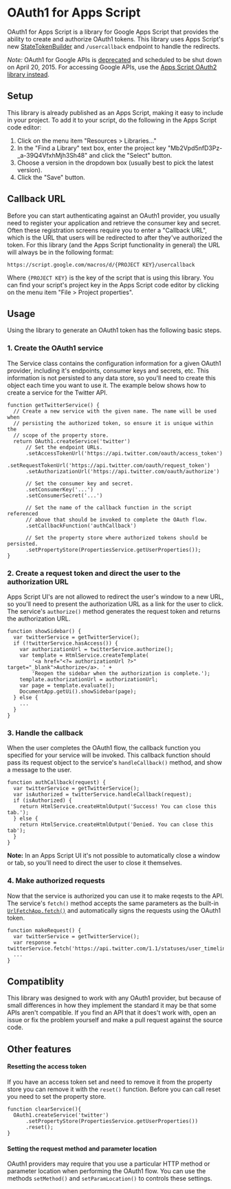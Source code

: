 # OAuth1 for Apps Script

OAuth1 for Apps Script is a library for Google Apps Script that provides the
ability to create and authorize OAuth1 tokens. This library uses Apps Script's
new [StateTokenBuilder](https://developers.google.com/apps-script/reference/script/state-token-builder)
and `/usercallback` endpoint to handle the redirects.

*Note:* OAuth1 for Google APIs is
[deprecated](https://developers.google.com/accounts/docs/OAuth) and scheduled
to be shut down on April 20, 2015. For accessing Google APIs, use the
[Apps Script OAuth2 library instead](https://github.com/googlesamples/apps-script-oauth2).

## Setup

This library is already published as an Apps Script, making it easy to include
in your project. To add it to your script, do the following in the Apps Script
code editor:

1. Click on the menu item "Resources > Libraries..."
2. In the "Find a Library" text box, enter the project key
   "Mb2Vpd5nfD3Pz-_a-39Q4VfxhMjh3Sh48" and click the "Select" button.
3. Choose a version in the dropdown box (usually best to pick the latest
   version).
4. Click the "Save" button.


## Callback URL

Before you can start authenticating against an OAuth1 provider, you usually need
to register your application and retrieve the consumer key and secret. Often
these registration screens require you to enter a "Callback URL", which is the
URL that users will be redirected to after they've authorized the token. For
this library (and the Apps Script functionality in general) the URL will always
be in the following format:

    https://script.google.com/macros/d/{PROJECT KEY}/usercallback

Where `{PROJECT KEY}` is the key of the script that is using this library. You
can find your script's project key in the Apps Script code editor by clicking on
the menu item "File > Project properties".


## Usage

Using the library to generate an OAuth1 token has the following basic steps.

### 1. Create the OAuth1 service

The Service class contains the configuration information for a given
OAuth1 provider, including it's endpoints, consumer keys and secrets, etc. This
information is not persisted to any data store, so you'll need to create this
object each time you want to use it. The example below shows how to create a
service for the Twitter API.

    function getTwitterService() {
      // Create a new service with the given name. The name will be used when
      // persisting the authorized token, so ensure it is unique within the
      // scope of the property store.
      return OAuth1.createService('twitter')
          // Set the endpoint URLs.
          .setAccessTokenUrl('https://api.twitter.com/oauth/access_token')
          .setRequestTokenUrl('https://api.twitter.com/oauth/request_token')
          .setAuthorizationUrl('https://api.twitter.com/oauth/authorize')

          // Set the consumer key and secret.
          .setConsumerKey('...')
          .setConsumerSecret('...')

          // Set the name of the callback function in the script referenced
          // above that should be invoked to complete the OAuth flow.
          .setCallbackFunction('authCallback')

          // Set the property store where authorized tokens should be persisted.
          .setPropertyStore(PropertiesService.getUserProperties());
    }

### 2. Create a request token and direct the user to the authorization URL

Apps Script UI's are not allowed to redirect the user's window to a new URL, so
you'll need to present the authorization URL as a link for the user to click.
The service's `authorize()` method generates the request token and returns the
authorization URL.

    function showSidebar() {
      var twitterService = getTwitterService();
      if (!twitterService.hasAccess()) {
        var authorizationUrl = twitterService.authorize();
        var template = HtmlService.createTemplate(
            '<a href="<?= authorizationUrl ?>" target="_blank">Authorize</a>. ' +
            'Reopen the sidebar when the authorization is complete.');
        template.authorizationUrl = authorizationUrl;
        var page = template.evaluate();
        DocumentApp.getUi().showSidebar(page);
      } else {
        ...
      }
    }

### 3. Handle the callback

When the user completes the OAuth1 flow, the callback function you specified
for your service will be invoked. This callback function should pass its
request object to the service's `handleCallback()` method, and show a message
to the user.

    function authCallback(request) {
      var twitterService = getTwitterService();
      var isAuthorized = twitterService.handleCallback(request);
      if (isAuthorized) {
        return HtmlService.createHtmlOutput('Success! You can close this tab.');
      } else {
        return HtmlService.createHtmlOutput('Denied. You can close this tab');
      }
    }

**Note:** In an Apps Script UI it's not possible to automatically close a window
or tab, so you'll need to direct the user to close it themselves.

### 4. Make authorized requests

Now that the service is authorized you can use it to make reqests to the API.
The service's `fetch()` method accepts the same parameters as the built-in
[`UrlFetchApp.fetch()`](https://developers.google.com/apps-script/reference/url-fetch/url-fetch-app#fetch(String,Object))
and automatically signs the requests using the OAuth1 token.

    function makeRequest() {
      var twitterService = getTwitterService();
      var response = twitterService.fetch('https://api.twitter.com/1.1/statuses/user_timeline.json');
      ...
    }

## Compatiblity

This library was designed to work with any OAuth1 provider, but because of small
differences in how they implement the standard it may be that some APIs
aren't compatible. If you find an API that it does't work with, open an issue or
fix the problem yourself and make a pull request against the source code.

## Other features

#### Resetting the access token

If you have an access token set and need to remove it from the property store
you can remove it with the `reset()` function. Before you can call reset you
need to set the property store.

    function clearService(){
      OAuth1.createService('twitter')
          .setPropertyStore(PropertiesService.getUserProperties())
          .reset();
    }

#### Setting the request method and parameter location

OAuth1 providers may require that you use a particular HTTP method or parameter
location when performing the OAuth1 flow. You can use the methods `setMethod()`
and `setParamLocation()` to controls these settings.
